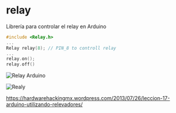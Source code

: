 # relay
Librería para controlar el relay en Arduino

```c++
#include <Relay.h>
...
Relay relay(8); // PIN_8 to controll relay
...
relay.on();
relay.off()
```

![Relay Arduino](https://mechatrofice.com/wp-content/uploads/2017/03/relay-module-interface-arduino.png)

![Realy](https://hardwarehackingmx.wordpress.com/2013/07/26/leccion-17-arduino-utilizando-relevadores/)

https://hardwarehackingmx.wordpress.com/2013/07/26/leccion-17-arduino-utilizando-relevadores/
